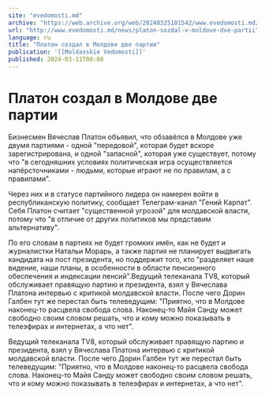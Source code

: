 ```yaml
---
site: "evedomosti.md"
archive: "https://web.archive.org/web/20240325101542/www.evedomosti.md/news/platon-sozdal-v-moldove-dve-partii"
url: "http://www.evedomosti.md/news/platon-sozdal-v-moldove-dve-partii"
language: ru
title: "Платон создал в Молдове две партии"
publication: '[[Moldavskie Vedomosti]]'
published: 2024-03-11T08:08
---
```


# Платон создал в Молдове две партии

Бизнесмен Вячеслав Платон объявил, что обзавёлся в Молдове уже двумя партиями - одной "передовой", которая будет вскоре зарегистрирована, и одной "запасной", которая уже существует, потому что "в сегодняшних условиях политическая игра осуществляется напёрсточниками - людьми, которые играют не по правилам, а с правилами".

Через них и в статусе партийного лидера он намерен войти в республиканскую политику, сообщает Телеграм-канал "Гений Карпат". Себя Платон считает "существенной угрозой" для молдавской власти, потому что "в отличие от других политиков мы представим альтернативу".

По его словам в партиях не будет громких имён, как не будет и журналистки Натальи Морарь, а также партия не планирует выдвигать кандидата на пост президента, но поддержит того, кто "разделяет наше видение, наши планы, в особенности в области пенсионного обеспечения и индексации пенсий".Ведущий телеканала TV8, который обслуживает правящую партию и президента, взял у Вячеслава Платона интервью с критикой молдавской власти. После чего Дорин Галбен тут же перестал быть телеведущим: "Приятно, что в Молдове наконец-то расцвела свобода слова. Наконец-то Майя Санду может свободно своим словом решать, что и кому можно показывать в телеэфирах и интернетах, а что нет".

Ведущий телеканала TV8, который обслуживает правящую партию и президента, взял у Вячеслава Платона интервью с критикой молдавской власти. После чего Дорин Галбен тут же перестал быть телеведущим: "Приятно, что в Молдове наконец-то расцвела свобода слова. Наконец-то Майя Санду может свободно своим словом решать, что и кому можно показывать в телеэфирах и интернетах, а что нет".